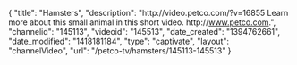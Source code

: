 {
    "title": "Hamsters",
    "description": "http:\/\/video.petco.com\/?v=16855 Learn more about this small animal in this short video. http:\/\/www.petco.com.",
    "channelid": "145113",
    "videoid": "145513",
    "date_created": "1394762661",
    "date_modified": "1418181184",
    "type": "captivate",
    "layout": "channelVideo",
    "url": "\/petco-tv\/hamsters\/145113-145513"
}
